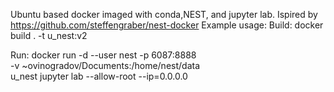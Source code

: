 Ubuntu based docker imaged with conda,NEST, and jupyter lab.
Ispired by https://github.com/steffengraber/nest-docker
Example usage: 
Build:
docker build . -t u_nest:v2

Run:
docker run -d --user nest  -p 6087:8888 \
 -v ~ovinogradov/Documents:/home/nest/data \
 u_nest jupyter lab --allow-root --ip=0.0.0.0
